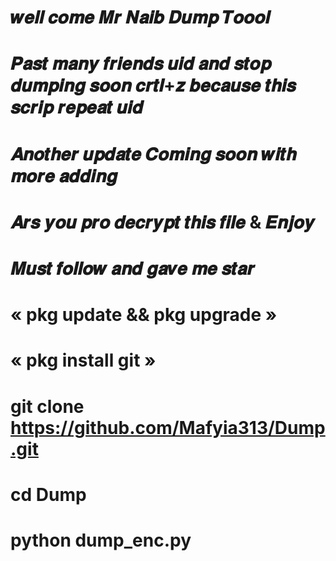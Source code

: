# 𝒘𝒆𝒍𝒍 𝒄𝒐𝒎𝒆 𝑴𝒓 𝑵𝒂𝒊𝒃 𝑫𝒖𝒎𝒑 𝑻𝒐𝒐𝒐𝒍

# 𝑷𝒂𝒔𝒕 𝒎𝒂𝒏𝒚 𝒇𝒓𝒊𝒆𝒏𝒅𝒔 𝒖𝒊𝒅 𝒂𝒏𝒅 𝒔𝒕𝒐𝒑 𝒅𝒖𝒎𝒑𝒊𝒏𝒈 𝒔𝒐𝒐𝒏 𝒄𝒓𝒕𝒍+𝒛 𝒃𝒆𝒄𝒂𝒖𝒔𝒆 𝒕𝒉𝒊𝒔 𝒔𝒄𝒓𝒊𝒑 𝒓𝒆𝒑𝒆𝒂𝒕 𝒖𝒊𝒅 
# 𝑨𝒏𝒐𝒕𝒉𝒆𝒓 𝒖𝒑𝒅𝒂𝒕𝒆 𝑪𝒐𝒎𝒊𝒏𝒈 𝒔𝒐𝒐𝒏 𝒘𝒊𝒕𝒉 𝒎𝒐𝒓𝒆 𝒂𝒅𝒅𝒊𝒏𝒈
# 𝑨𝒓𝒔 𝒚𝒐𝒖 𝒑𝒓𝒐 𝒅𝒆𝒄𝒓𝒚𝒑𝒕 𝒕𝒉𝒊𝒔 𝒇𝒊𝒍𝒆 & 𝑬𝒏𝒋𝒐𝒚 
# 𝑴𝒖𝒔𝒕 𝒇𝒐𝒍𝒍𝒐𝒘 𝒂𝒏𝒅 𝒈𝒂𝒗𝒆 𝒎𝒆 𝒔𝒕𝒂𝒓 
# « pkg update && pkg upgrade »
# « pkg install git »
# git clone https://github.com/Mafyia313/Dump.git 
# cd Dump 
# python dump_enc.py 
